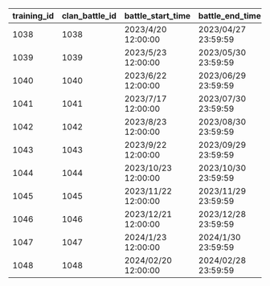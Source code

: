 |training_id|clan_battle_id|battle_start_time|battle_end_time|interval_start_time|interval_end_time|
| --- | --- | --- | --- | --- | --- |
|1038|1038|2023/4/20 12:00:00|2023/04/27 23:59:59|2023/4/28|2023/05/23 11:59:59|
|1039|1039|2023/5/23 12:00:00|2023/05/30 23:59:59|2023/5/31|2023/06/22 11:59:59|
|1040|1040|2023/6/22 12:00:00|2023/06/29 23:59:59|2023/6/30|2023/07/17 11:59:59|
|1041|1041|2023/7/17 12:00:00|2023/07/30 23:59:59|2023/7/31|2023/08/23 11:59:59|
|1042|1042|2023/8/23 12:00:00|2023/08/30 23:59:59|2023/8/31|2023/09/22 11:59:59|
|1043|1043|2023/9/22 12:00:00|2023/09/29 23:59:59|2023/9/30|2023/10/23 11:59:59|
|1044|1044|2023/10/23 12:00:00|2023/10/30 23:59:59|2023/10/31|2023/11/22 11:59:59|
|1045|1045|2023/11/22 12:00:00|2023/11/29 23:59:59|2023/11/30|2023/12/21 11:59:59|
|1046|1046|2023/12/21 12:00:00|2023/12/28 23:59:59|2023/12/29|2024/1/23 11:59:59|
|1047|1047|2024/1/23 12:00:00|2024/1/30 23:59:59|2024/1/31|2024/02/20 11:59:59|
|1048|1048|2024/02/20 12:00:00|2024/02/28 23:59:59|2024/2/29|2024/03/23 11:59:59|